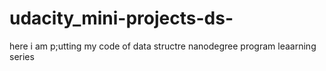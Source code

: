# udacity_mini-projects-ds-
here i am p;utting my code of data structre nanodegree program leaarning series
